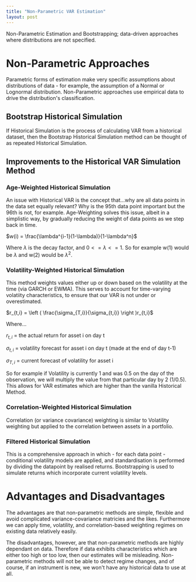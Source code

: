 ```yaml
---
title: "Non-Parametric VAR Estimation"
layout: post
---
```

Non-Parametric Estimation and Bootstrapping; data-driven approaches where distributions are not specified.

# Non-Parametric Approaches
Parametric forms of estimation make very specific assumptions about distributions of data - for example, the assumption of a Normal or Lognormal distribution. Non-Parametric approaches use empirical data to drive the distribution's classification.

## Bootstrap Historical Simulation
If Historical Simulation is the process of calculating VAR from a historical dataset, then the Bootstrap Historical Simulation method can be thought of as repeated Historical Simulation.

## Improvements to the Historical VAR Simulation Method

### Age-Weighted Historical Simulation
An issue with Historical VAR is the concept that...why are all data points in the data set equally relevant? Why is the 95th data point important but the 96th is not, for example. Age-Weighting solves this issue, albeit in a simplistic way, by gradually reducing the weight of data points as we step back in time.

$w(i) = \frac{\lambda^{i-1}(1-\lambda)}{1-\lambda^n}$

Where $\lambda$ is the decay factor, and $0<=\lambda<=1$. So for example w(1) would be $\lambda$ and w(2) would be $\lambda^2$. 

### Volatility-Weighted Historical Simulation
This method weights values either up or down based on the volatility at the time (via GARCH or EWMA). This serves to account for time-varying volatiity characteristics, to ensure that our VAR is not under or overestimated. 

$r_{t,i} = \left ( \frac{\sigma_{T,i}}{\sigma_{t,i}} \right )r_{t,i}$

Where...

$r_{t,i}$ = the actual return for asset i on day t

$\sigma_{t,i}$ = volatility forecast for asset i on day t (made at the end of day t-1)

$\sigma_{T,i}$ = current forecast of volatility for asset i

So for example if Volatility is currently 1 and was 0.5 on the day of the observation, we will multiply the value from that particular day by 2 (1/0.5). This allows for VAR estimates which are higher than the vanilla Historical Method.

### Correlation-Weighted Historical Simulation
Correlation (or variance covariance) weighting is similar to Volatility weighting but applied to the correlation between assets in a portfolio.

### Filtered Historical Simulation
This is a comprehensive approach in which - for each data point - conditional volatility models are applied, and standardisation is performed by dividing the datapoint by realised returns. Bootstrapping is used to simulate returns which incorporate current volatility levels.

# Advantages and Disadvantages

The advantages are that non-parametric methods are simple, flexible and avoid complicated variance-covariance matricies and the likes. Furthermore we can apply time, volatility, and correlation-based weighting regimes on existing data relatively easily. 

The disadvantages, however, are that non-parametric methods are highly dependant on data. Therefore if data exhibits characteristics which are either too high or too low, then our estimates will be misleading. Non-parametric methods will not be able to detect regime changes, and of course, if an instrument is new, we won't have any historical data to use at all.

